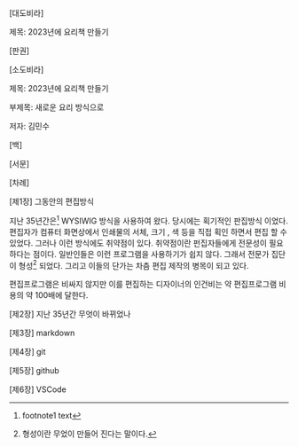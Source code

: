 [대도비라]

제목: 2023년에 요리책 만들기

[판권]

[소도비라]

제목: 2023년에 요리책 만들기 

부제목: 새로운 요리 방식으로 

저자: 김민수

[백]

[서문]

[차례]

[제1장] 그동안의 편집방식

지난 35년간은[^1] WYSIWIG 방식을 사용하여 왔다. 당시에는 획기적인 판집방식 이었다. 편집자가 컴퓨터 화면상에서 인쇄물의 서체, 크기 , 색 등을 직접 획인 하면서 편집  할 수 있었다. 그러나 이런 방식에도 취약점이 있다. 취약점이란 펀집자들에게 전문성이 필요하다는 점이다. 일반인들은 이런 프로그램을 사용하기가 쉽지 않다. 그래서 전문가 집단이 형성[^2] 되었다. 그리고 이들의 단가는 차츰 편집 제작의 병목이 되고 있다.

[^1]: footnote1 text

[^2]: 형성이란 무었이 만들어 진다는 말이다.

편집프로그램은 비싸지 않지만 이를 편집하는 디자이너의 인건비는 약 편집프로그램 비용의 약 100배에 달한다.

[제2장] 지난 35년간 무엇이 바뀌었나

[제3장] markdown

[제4장] git

[제5장] github

[제6장] VSCode

